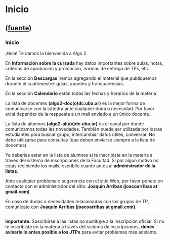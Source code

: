 # Inicio
([fuente](https://campus.exactas.uba.ar/course/view.php?id=990))
---
### Inicio

¡Hola! Te damos la bienvenida a Algo 2.

En **Información sobre la cursada** hay datos importantes sobre aulas, notas,
criterios de aprobación y promoción, normas de entrega de TPs, etc.

En la sección **Descargas** iremos agregando el material que publiquemos
durante el cuatrimestre: guías, apuntes y transparencias.

En la sección **Calendario** están todas las fechas y horarios de la materia.

La lista de docentes **(algo2-doc(o)dc.uba.ar)** es la mejor forma de
comunicarse con la cátedra ante cualquier duda o necesidad. Por favor evitá
depender de la respuesta a un mail enviado a un único docente.

La lista de alumnos **(algo2-alu(o)dc.uba.ar)** es el canal por donde
comunicamos todas las novedades. También puede ser utilizada por los/as
estudiantes para buscar grupo, intercambiar datos útiles, conversar. No debe
utilizarse para consultas (que deben enviarse siempre a la lista de docentes).

Ya deberías estar en la lista de alumnos si te inscribiste en la materia a
través del sistema de inscripciones de la Facultad. Si por algún motivo no
estás recibiendo los mails, escribile cuanto antes al **administrador de la
listas**.

Ante cualquier problema o sugerencia con el sitio Web, por favor ponete en
contacto con el administrador del sitio: **Joaquín Arribas (joacoarribas at
gmail.com)**

En caso de dudas o necesidades relacionadas con los grupos de TP, comunicate
con **Joaquín Arribas (joacoarribas at gmail.com)**.

****

**Importante:** Suscribirse a las listas no sustituye a la inscripción
oficial. Si no te inscribiste en la materia a través del sistema de
inscripciones, **debés avisarle lo antes posible a los JTPs** para evitar
problemas más adelante.

